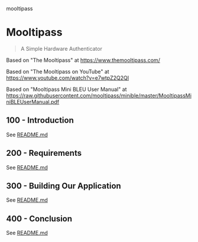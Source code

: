 mooltipass
# Mooltipass

> A Simple Hardware Authenticator

Based on "The Mooltipass" at https://www.themooltipass.com/

Based on "The Mooltipass on YouTube" at https://www.youtube.com/watch?v=e7wtpZ2Q2QI

Based on "Mooltipass Mini BLEU User Manual" at https://raw.githubusercontent.com/mooltipass/minible/master/MooltipassMiniBLEUserManual.pdf

## 100 - Introduction

See [README.md](./100/README.md)

## 200 - Requirements

See [README.md](./200/README.md)

## 300 - Building Our Application

See [README.md](./300/README.md)

## 400 - Conclusion

See [README.md](./400/README.md)

